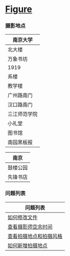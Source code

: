 # [Figure](https://fintechnju.github.io/Figure/)

### 摄影地点

|南京大学|
|---|
|北大楼|
|万象书坊|
|1919|
|系楼|
|教学楼|
|广州路南门|
|汉口路南门|
|三江师范学院|
|小礼堂|
|图书馆|
|南园黑板报|

|南京|
|---|
|鼓楼公园|
|先锋书店|

### 问题列表

|问题列表|
|---|
|[如何修改文件](https://www.bilibili.com/read/preview/6446314)|
|[查看摄影师空余时间](https://github.com/FinTechNJU/Figure/issues/13)|
|[查看拍摄地点和拍摄风格](https://github.com/FinTechNJU/Figure/issues)|
|[如何新增拍摄地点](https://github.com/FinTechNJU/Figure/issues/16)|
